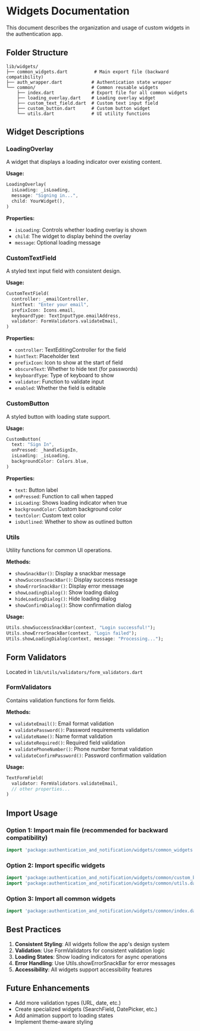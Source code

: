 # Widgets Documentation

This document describes the organization and usage of custom widgets in the authentication app.

## Folder Structure

```
lib/widgets/
├── common_widgets.dart          # Main export file (backward compatibility)
├── auth_wrapper.dart           # Authentication state wrapper
└── common/                     # Common reusable widgets
    ├── index.dart              # Export file for all common widgets
    ├── loading_overlay.dart    # Loading overlay widget
    ├── custom_text_field.dart  # Custom text input field
    ├── custom_button.dart      # Custom button widget
    └── utils.dart              # UI utility functions
```

## Widget Descriptions

### LoadingOverlay
A widget that displays a loading indicator over existing content.

**Usage:**
```dart
LoadingOverlay(
  isLoading: _isLoading,
  message: "Signing in...",
  child: YourWidget(),
)
```

**Properties:**
- `isLoading`: Controls whether loading overlay is shown
- `child`: The widget to display behind the overlay
- `message`: Optional loading message

### CustomTextField
A styled text input field with consistent design.

**Usage:**
```dart
CustomTextField(
  controller: _emailController,
  hintText: "Enter your email",
  prefixIcon: Icons.email,
  keyboardType: TextInputType.emailAddress,
  validator: FormValidators.validateEmail,
)
```

**Properties:**
- `controller`: TextEditingController for the field
- `hintText`: Placeholder text
- `prefixIcon`: Icon to show at the start of field
- `obscureText`: Whether to hide text (for passwords)
- `keyboardType`: Type of keyboard to show
- `validator`: Function to validate input
- `enabled`: Whether the field is editable

### CustomButton
A styled button with loading state support.

**Usage:**
```dart
CustomButton(
  text: "Sign In",
  onPressed: _handleSignIn,
  isLoading: _isLoading,
  backgroundColor: Colors.blue,
)
```

**Properties:**
- `text`: Button label
- `onPressed`: Function to call when tapped
- `isLoading`: Shows loading indicator when true
- `backgroundColor`: Custom background color
- `textColor`: Custom text color
- `isOutlined`: Whether to show as outlined button

### Utils
Utility functions for common UI operations.

**Methods:**
- `showSnackBar()`: Display a snackbar message
- `showSuccessSnackBar()`: Display success message
- `showErrorSnackBar()`: Display error message
- `showLoadingDialog()`: Show loading dialog
- `hideLoadingDialog()`: Hide loading dialog
- `showConfirmDialog()`: Show confirmation dialog

**Usage:**
```dart
Utils.showSuccessSnackBar(context, "Login successful!");
Utils.showErrorSnackBar(context, "Login failed");
Utils.showLoadingDialog(context, message: "Processing...");
```

## Form Validators

Located in `lib/utils/validators/form_validators.dart`

### FormValidators
Contains validation functions for form fields.

**Methods:**
- `validateEmail()`: Email format validation
- `validatePassword()`: Password requirements validation
- `validateName()`: Name format validation
- `validateRequired()`: Required field validation
- `validatePhoneNumber()`: Phone number format validation
- `validateConfirmPassword()`: Password confirmation validation

**Usage:**
```dart
TextFormField(
  validator: FormValidators.validateEmail,
  // other properties...
)
```

## Import Usage

### Option 1: Import main file (recommended for backward compatibility)
```dart
import 'package:authentication_and_notification/widgets/common_widgets.dart';
```

### Option 2: Import specific widgets
```dart
import 'package:authentication_and_notification/widgets/common/custom_button.dart';
import 'package:authentication_and_notification/widgets/common/utils.dart';
```

### Option 3: Import all common widgets
```dart
import 'package:authentication_and_notification/widgets/common/index.dart';
```

## Best Practices

1. **Consistent Styling**: All widgets follow the app's design system
2. **Validation**: Use FormValidators for consistent validation logic
3. **Loading States**: Show loading indicators for async operations
4. **Error Handling**: Use Utils.showErrorSnackBar for error messages
5. **Accessibility**: All widgets support accessibility features

## Future Enhancements

- Add more validation types (URL, date, etc.)
- Create specialized widgets (SearchField, DatePicker, etc.)
- Add animation support to loading states
- Implement theme-aware styling
